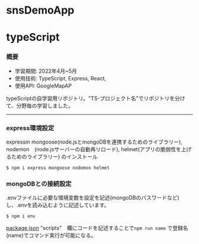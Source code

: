 # snsDemoApp

# typeScript

### 概要
* 学習期間: 2022年4月~5月 
* 使用技術: TypeScript, Express, React,
* 使用API: GoogleMapAP

typeScriptの自学習用リポジトリ。"TS-プロジェクト名"でリポジトリを分けて、分野毎の学習しました。

---

### express環境設定

expressm mongoose(node.jsとmongoDBを連携するためのライブラリー), nodemon　(node.jsサーバーの自動再リロード), helmet(アプリの脆弱性を上げるためのライブラリー) のインストール

```
$ npm i express mongoose nodemon helmet
```

### mongoDBとの接続設定

.envファイルに必要な環境変数を設定を記述(mongoDBのパスワードなど)し、.envを読み込むように記述しています。
```
$ npm i env
```


[package.json](package.json)
"scripts"　欄にコードを記述することで`npm run name` で登録名(name)でコマンド実行が可能になる。 
